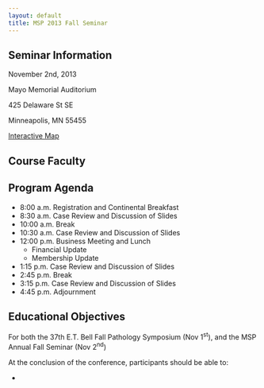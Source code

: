 ```yaml
---
layout: default
title: MSP 2013 Fall Seminar
---
```

## Seminar Information
November 2nd, 2013

Mayo Memorial Auditorium

425 Delaware St SE

Minneapolis, MN 55455

[Interactive Map](http://campusmaps.umn.edu/tc/map.php?building=2|074)

## Course Faculty

## Program Agenda
- 8:00 a.m. Registration and Continental Breakfast
- 8:30 a.m. Case Review and Discussion of Slides
- 10:00 a.m. Break
- 10:30 a.m. Case Review and Discussion of Slides
- 12:00 p.m. Business Meeting and Lunch
  - Financial Update
  - Membership Update
- 1:15 p.m. Case Review and Discussion of Slides
- 2:45 p.m. Break
- 3:15 p.m. Case Review and Discussion of Slides
- 4:45 p.m. Adjournment

## Educational Objectives
For both the 37th E.T. Bell Fall Pathology Symposium (Nov 1<sup>st</sup>), and the MSP Annual Fall Seminar (Nov 2<sup>nd</sup>)

At the conclusion of the conference, participants should be able to:

- 